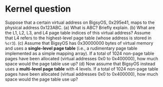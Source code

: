 Kernel question
===============
Suppose that a certain virtual address on BigsyOS, 0x295e41, maps to the physical address 0x123ABC.
(a) What is ABC? Briefly explain.
(b) What are the L1, L2, L3, and L4 page table indices of this virtual address? Assume that L4 refers to the highest-level page table (whose address is stored in `%cr3`).
(c) Assume that BigsyOS has 0x30000000 bytes of virtual memory and uses a **single-level page table** (i.e., a rudimentary page table implemented as a simple mapping array). If a total of 1024 non-page table pages have been allocated (virtual addresses 0x0 to 0x400000), how much space would the page table use up?
(d) Now assume that BigsyOS instead uses a **multi-level page table** with 4 levels. If a total of 1024 non-page table pages have been allocated (virtual addresses 0x0 to 0x400000), how much space would the page table use up?
